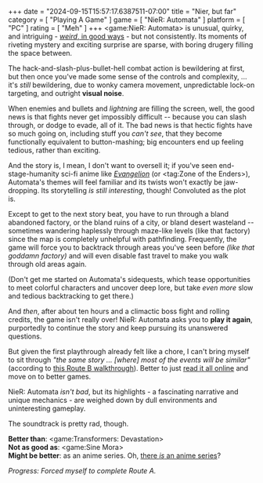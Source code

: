 +++
date = "2024-09-15T15:57:17.6387511-07:00"
title = "Nier, but far"
category = [ "Playing A Game" ]
game = [ "NieR: Automata" ]
platform = [ "PC" ]
rating = [ "Meh" ]
+++
<game:NieR: Automata> is unusual, quirky, and intriguing - [*weird*, in good ways]($SiteBaseURL$2021/05/11/from-zero-to-uh-hmm/) - but not consistently.  Its moments of riveting mystery and exciting surprise are sparse, with boring drugery filling the space between.

The hack-and-slash-plus-bullet-hell combat action is bewildering at first, but then once you've made some sense of the controls and complexity, ... it's *still* bewildering, due to wonky camera movement, unpredictable lock-on targeting, and outright **visual noise**.

When enemies and bullets and *lightning* are filling the screen, well, the good news is that fights never get impossibly difficult -- because you can slash through, or dodge to evade, all of it.  The bad news is that hectic fights have so much going on, including stuff you *can't see*, that they become functionally equivalent to button-mashing; big encounters end up feeling tedious, rather than exciting.

And the story is, I mean, I don't want to oversell it; if you've seen end-stage-humanity sci-fi anime like *[Evangelion](https://www.imdb.com/title/tt0112159/)* (or <tag:Zone of the Enders>), Automata's themes will feel familiar and its twists won't exactly be jaw-dropping.  Its storytelling *is still interesting*, though!  Convoluted as the plot is.

Except to get to the next story beat, you have to run through a bland abandoned factory, or the bland ruins of a city, or bland desert wasteland -- sometimes wandering haplessly through maze-like levels (like that factory) since the map is completely unhelpful with pathfinding.  Frequently, the game will force you to backtrack through areas you've seen before *(like that goddamn factory)* and will even disable fast travel to make you walk through old areas again.

(Don't get me started on Automata's sidequests, which tease opportunities to meet colorful characters and uncover deep lore, but take *even more* slow and tedious backtracking to get there.)

And *then*, after about ten hours and a climactic boss fight and rolling credits, the game isn't really over!  NieR: Automata asks you to **play it again**, purportedly to continue the story and keep pursuing its unanswered questions.

But given the first playthrough already felt like a chore, I can't bring myself to sit through *"the same story ... [where] most of the events will be similar"* (according to [this Route B walkthrough](https://www.ign.com/wikis/nier-automata/Part_01_-_Prologue)).  Better to just [read it all online](https://twinfinite.net/features/nier-automata-story-and-all-endings-explained/) and move on to better games.

NieR: Automata *isn't bad*, but its highlights - a fascinating narrative and unique mechanics - are weighed down by dull environments and uninteresting gameplay.

The soundtrack is pretty rad, though.

**Better than**: <game:Transformers: Devastation>  
**Not as good as**: <game:Sine Mora>  
**Might be better**: as an anime series.  Oh, [there *is* an anime series](https://www.imdb.com/title/tt18311412/)?

*Progress: Forced myself to complete Route A.*
